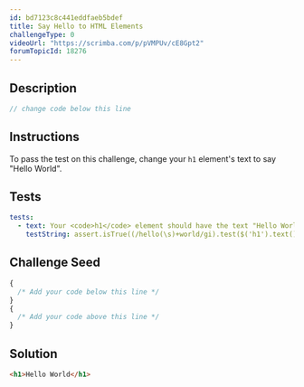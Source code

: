 ```yaml
---
id: bd7123c8c441eddfaeb5bdef
title: Say Hello to HTML Elements
challengeType: 0
videoUrl: "https://scrimba.com/p/pVMPUv/cE8Gpt2"
forumTopicId: 18276
---
```


## Description

<section id='description'>

```js
// change code below this line
```

</section>

## Instructions

<section id='instructions'>
To pass the test on this challenge, change your <code>h1</code> element's text to say "Hello World".
</section>

## Tests

<section id='tests'>

```yml
tests:
  - text: Your <code>h1</code> element should have the text "Hello World".
    testString: assert.isTrue((/hello(\s)+world/gi).test($('h1').text()));
```

</section>

## Challenge Seed

<section id='challengeSeed'>

<div id='jsx-seed'>

```jsx
{
  /* Add your code below this line */
}
{
  /* Add your code above this line */
}
```

</div>

</section>

## Solution

<section id='solution'>

```html
<h1>Hello World</h1>
```

</section>
